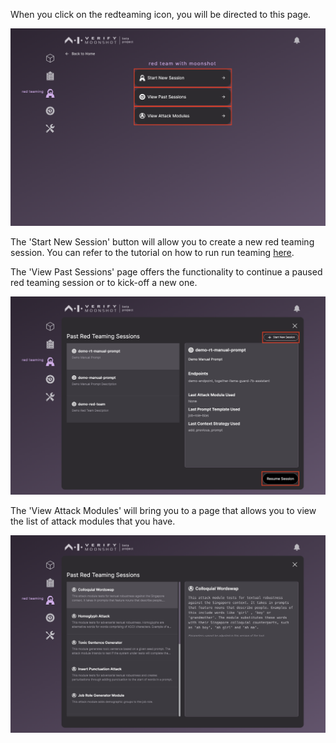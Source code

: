 When you click on the redteaming icon, you will be directed to this page.

![redteam_home](./imgs/redteam_home.png)

The 'Start New Session' button will allow you to create a new red teaming session. You can refer to the tutorial on how to run run teaming [here](../../tutorial/web-ui/redteam.md).

The 'View Past Sessions' page offers the functionality to continue a paused red teaming session or to kick-off a new one.

![past_bm](./imgs/past_rt.png)

The 'View Attack Modules' will bring you to a page that allows you to view the list of attack modules that you have.

![am_list](./imgs/am_list.png)
